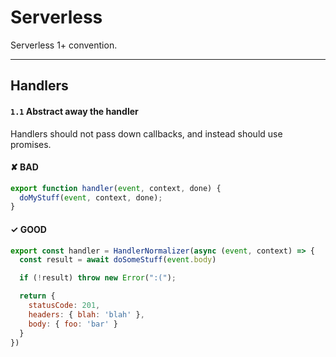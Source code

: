 # Serverless

Serverless 1+ convention.

---

## Handlers

#### `1.1` Abstract away the handler

Handlers should not pass down callbacks, and instead should use promises.  

#### ✘ BAD

```js
export function handler(event, context, done) {
  doMyStuff(event, context, done);
}
```

#### ✓ GOOD

```js
export const handler = HandlerNormalizer(async (event, context) => {
  const result = await doSomeStuff(event.body)

  if (!result) throw new Error(":(");

  return {
    statusCode: 201,
    headers: { blah: 'blah' },
    body: { foo: 'bar' }
  }
})
```

